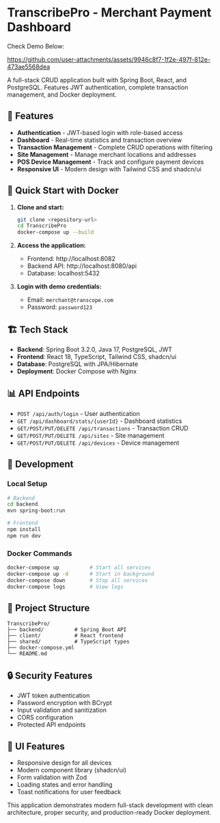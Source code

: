 # TranscribePro - Merchant Payment Dashboard

Check Demo Below:

https://github.com/user-attachments/assets/9946c8f7-1f2e-497f-812e-473ae5568dea


A full-stack CRUD application built with Spring Boot, React, and PostgreSQL. Features JWT authentication, complete transaction management, and Docker deployment.

## 🚀 Features

- **Authentication** - JWT-based login with role-based access
- **Dashboard** - Real-time statistics and transaction overview
- **Transaction Management** - Complete CRUD operations with filtering
- **Site Management** - Manage merchant locations and addresses
- **POS Device Management** - Track and configure payment devices
- **Responsive UI** - Modern design with Tailwind CSS and shadcn/ui

## 🐳 Quick Start with Docker

1. **Clone and start:**
   ```bash
   git clone <repository-url>
   cd TranscribePro
   docker-compose up --build
   ```

2. **Access the application:**
   - Frontend: http://localhost:8082
   - Backend API: http://localhost:8080/api
   - Database: localhost:5432

3. **Login with demo credentials:**
   - Email: `merchant@transcope.com`
   - Password: `password123`

## 🏗️ Tech Stack

- **Backend**: Spring Boot 3.2.0, Java 17, PostgreSQL, JWT
- **Frontend**: React 18, TypeScript, Tailwind CSS, shadcn/ui
- **Database**: PostgreSQL with JPA/Hibernate
- **Deployment**: Docker Compose with Nginx

## 📊 API Endpoints

- `POST /api/auth/login` - User authentication
- `GET /api/dashboard/stats/{userId}` - Dashboard statistics
- `GET/POST/PUT/DELETE /api/transactions` - Transaction CRUD
- `GET/POST/PUT/DELETE /api/sites` - Site management
- `GET/POST/PUT/DELETE /api/devices` - Device management

## 🔧 Development

### Local Setup
```bash
# Backend
cd backend
mvn spring-boot:run

# Frontend
npm install
npm run dev
```

### Docker Commands
```bash
docker-compose up          # Start all services
docker-compose up -d       # Start in background
docker-compose down        # Stop all services
docker-compose logs        # View logs
```

## 📁 Project Structure

```
TranscribePro/
├── backend/          # Spring Boot API
├── client/           # React frontend
├── shared/           # TypeScript types
├── docker-compose.yml
└── README.md
```

## 🔒 Security Features

- JWT token authentication
- Password encryption with BCrypt
- Input validation and sanitization
- CORS configuration
- Protected API endpoints

## 🎨 UI Features

- Responsive design for all devices
- Modern component library (shadcn/ui)
- Form validation with Zod
- Loading states and error handling
- Toast notifications for user feedback

This application demonstrates modern full-stack development with clean architecture, proper security, and production-ready Docker deployment.
